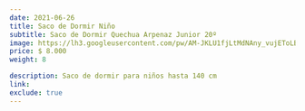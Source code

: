 ```yaml
---
date: 2021-06-26
title: Saco de Dormir Niño
subtitle: Saco de Dormir Quechua Arpenaz Junior 20º
image: https://lh3.googleusercontent.com/pw/AM-JKLU1fjLtMdNAny_vujEToLBh034e00nkNzNQ0bJFr5zodzwaTR8RYtX4YyNopJeSlgL-IQ1Fz50cINQ70RuAx69rDQevUY33bAhZzjHnf9N2AoIOfgHc_RrCfTidW0k2F1_vWzVUEbUzhRWNSE8rLpg6Zg=w466-h621-no?authuser=0
price: $ 8.000
weight: 8

description: Saco de dormir para niños hasta 140 cm
link: 
exclude: true
---
```

